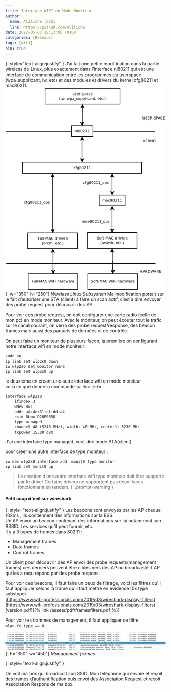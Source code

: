 ```yaml
---
title: Interface WIFI en Mode Moniteur 
author:
  name: Aliliche larbi
  link: https://github.com/Aliliche
date: 2022-05-03 18:13:00 +0100
categories: [Réseaux]
tags: [wifi]
pin: true
---
```



{: style="text-align:justify" }
J’ai fait une petite modification dans la  partie wireless de Linux,  plus exactement dans l’interface nl80211 qui est une interface de communication entre les programmes du userspace (wpa_supplicant, iw, etc) et des  modules et drivers du kernel cfg80211 et mac80211.  
![Wireless Linux Subsystem](/assets/img/generic/mac80211.png){: w="350" h="250"}
*Wireless Linux Subsystem*
Ma modification portait sur le fait d’autoriser une STA (client) à faire un scan actif, c’est à dire  envoyer des probe request pour découvrir des AP.  

Pour voir ces probe request, on doit configurer une carte radio (celle de mon pc) en mode moniteur. 
Avec le moniteur, on peut écouter tout le trafic sur le canal courant,  on verra des probe request/response, des  beacon frames  mais aussi des paquets de
données et de contrôle.  

On peut faire un moniteur de plusieurs façon, la première  on configurant  notre interface wifi en mode moniteur:  

```console
sudo su 
ip link set wlp2s0 down
iw wlp2s0 set monitor none
ip link set wlp2s0 up 
```


le deuxieme en creant une autre interface wifi en mode moniteur  
voila ce que donne la commande `iw dev info`  
```console
interface wlp2s0
	ifindex 3
	wdev 0x1
	addr a4:4e:31:cf:dd:a4
	ssid Bbox-D26E0858
	type managed
	channel 48 (5240 MHz), width: 40 MHz, center1: 5230 MHz
	txpower 15.00 dBm
```
J'ai une interface type managed, veut dire mode STA(client) 

pour créer une autre interface de type moniteur : 

```console
iw dev wlp2s0 interface add  monit0 type monitor  
ip link set monit0 up 
```

> La création d’une autre interface wifi  type moniteur  doit être supporté par le driver
Certains  drivers ne supportent pas deux ifaces fonctionnant en tandem. 
{: .prompt-warning }

#### Petit coup d'oeil sur wireshark 

{: style="text-align:justify" }
Les beacons sont envoyés par les AP chaque 102ms , ils contiennent des informations sur la BSS.  
Un AP envoi un beacon contenant des informations sur lui notamment  son BSSID. Les services qu’il peut fournir, etc.  
Il y a 3 types de trames dans 802.11 :
-  Management frames
-  Data frames
-  Control frames

Un client pour découvrir des AP envoi des probe requests(management frames)  ces derniers peuvent être ciblés vers des AP ou broadcasté. L’AP qui les a reçu  répond par des probe respons.  

Pour voir ces beacons, il faut faire un peux de filtrage, voici les filtres qu'il faut appliquer selons la trame qu'il faut mettre en évidence (0x type sybstype)  
[https://www.wifi-professionals.com/2019/03/wireshark-display-filters](https://www.wifi-professionals.com/2019/03/wireshark-display-filters)  
[version pdf]({% link /assets/pdf/framesfilters.pdf %})

Pour voir les trammes de management, il faut appliquer ce filtre `wlan.fc.type == 0`  

![Management frames](/assets/img/generic/shootwireshark.png){: h="350" w="450"}
*Management frames*

{: style="text-align:justify" }

On voit ma box qui broadcast  son SSID. Mon téléphone qui  envoie et reçoit des trames d’authentification puis envoi  des
Association Request et reçoit Association  Respons  de ma box. 


